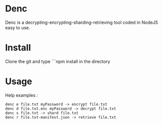 # Denc
Denc is a decrypting-encrypting-sharding-retrieving tool coded in NodeJS easy to use.

# Install
Clone the git and type ```npm install in the directory

# Usage
Help examples : 
```
denc e file.txt myPassword -> encrypt file.txt
denc d file.txt.enc myPassword -> decrypt file.txt
denc s file.txt -> shard file.txt
denc r file.txt-manifest.json -> retrieve file.txt
```
